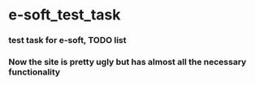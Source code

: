 # e-soft_test_task

### test task for e-soft, TODO list
### Now the site is pretty ugly but has almost all the necessary functionality
